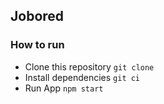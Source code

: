 ## Jobored

### How to run

- Clone this repository `git clone`
- Install dependencies `git ci`
- Run App `npm start`
